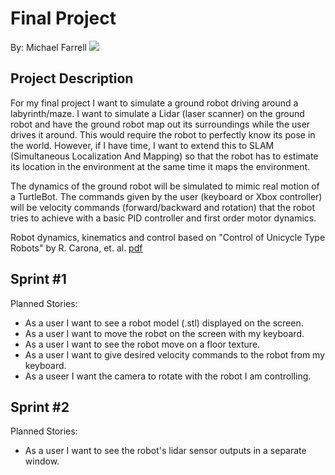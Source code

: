 # Final Project
By: Michael Farrell
![](example_vid.gif)

## Project Description
For my final project I want to simulate a ground robot driving around a
labyrinth/maze. I want to simulate a Lidar (laser scanner) on the ground robot
and have the ground robot map out its surroundings while the user drives it
around.  This would require the robot to perfectly know its pose in the world.
However, if I have time, I want to extend this to SLAM (Simultaneous
Localization And Mapping) so that the robot has to estimate its location in the
environment at the same time it maps the environment.

The dynamics of the ground robot will be simulated to mimic real motion of a
TurtleBot. The commands given by the user (keyboard or Xbox controller) will be
velocity commands (forward/backward and rotation) that the robot tries to
achieve with a basic PID controller and first order motor dynamics.

Robot dynamics, kinematics and control based on "Control of Unicycle Type
Robots" by R. Carona, et. al.
[pdf](http://vislab.isr.ist.utl.pt/publications/08-jetc-rcarona-vcontrol.pdf)

## Sprint #1
Planned Stories:
- As a user I want to see a robot model (.stl) displayed on the screen.
- As a user I want to move the robot on the screen with my keyboard.
- As a user I want to see the robot move on a floor texture.
- As a user I want to give desired velocity commands to the robot from my
keyboard.
- As a useer I want the camera to rotate with the robot I am controlling.

## Sprint #2
Planned Stories:
- As a user I want to see the robot's lidar sensor outputs in a separate window.

